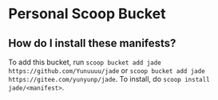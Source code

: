 # Personal Scoop Bucket

How do I install these manifests?
---------------------------------

To add this bucket, run `scoop bucket add jade https://github.com/Yunuuuu/jade` or `scoop bucket add jade https://gitee.com/yunyunp/jade`. To install, do `scoop install jade/<manifest>`.

